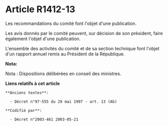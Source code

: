 # Article R1412-13

Les recommandations du comité font l'objet d'une publication.

Les avis donnés par le comité peuvent, sur décision de son président, faire également l'objet d'une publication.

L'ensemble des activités du comité et de sa section technique font l'objet d'un rapport annuel remis au Président de la
République.

**Nota:**

Nota : Dispositions délibérées en conseil des ministres.

**Liens relatifs à cet article**

	**Anciens textes**:

	  - Décret n°97-555 du 29 mai 1997 - art. 13 (Ab)

	**Codifié par**:

	  - Décret n°2003-461 2003-05-21
